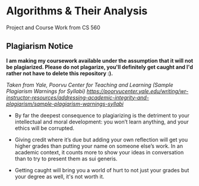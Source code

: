 # Algorithms & Their Analysis

Project and Course Work from CS 560

## Plagiarism Notice
**I am making my coursework available under the assumption that it will not be plagiarized. Please do not plagarize, you'll definitely get caught and I'd rather not have to delete this repository :).**

*Taken from Yale, Poorvu Center for Teaching and Learning (Sample Plagiarism Warnings for Syllabi) https://poorvucenter.yale.edu/writing/wr-instructor-resources/addressing-academic-integrity-and-plagiarism/sample-plagiarism-warnings-syllabi*

- By far the deepest consequence to plagiarizing is the detriment to your intellectual and moral development: you won’t learn anything, and your ethics will be corrupted.

- Giving credit where it’s due but adding your own reflection will get you higher grades than putting your name on someone else’s work. In an academic context, it counts more to show your ideas in conversation than to try to present them as sui generis.

- Getting caught will bring you a world of hurt to not just your grades but your degree as well, it's not worth it.
